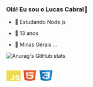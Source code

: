 ### Olá! Eu sou o Lucas Cabral👋
- 🔭 Estudando Node.js

- 🎂 13 anos
  
- 🌱 Minas Gerais ...
  

 ![Anurag's GitHub stats](https://github-readme-stats.vercel.app/api?username=Ltcabral21&show_icons=true&theme=radical)

<div style="display: inline_block"><br>
  <img align="center" alt="Rafa-Js" height="30" width="40" src="https://raw.githubusercontent.com/devicons/devicon/master/icons/javascript/javascript-plain.svg">
  <img align="center" alt="Rafa-HTML" height="30" width="40" src="https://raw.githubusercontent.com/devicons/devicon/master/icons/html5/html5-original.svg">
  <img align="center" alt="Rafa-CSS" height="30" width="40" src="https://raw.githubusercontent.com/devicons/devicon/master/icons/css3/css3-original.svg">

  
</div>
